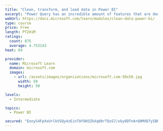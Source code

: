 ```yaml
---
title: "Clean, transform, and load data in Power BI"
excerpt: "Power Query has an incredible amount of features that are dedicated to helping you clean and prepare your data for analysis. You will learn how to simplify a complicated model, change data types, rename objects, and pivot data. You will also learn how to profile columns so that you know which columns have the valuable data that you’re seeking for deeper analytics."
webUrl: https://docs.microsoft.com/learn/modules/clean-data-power-bi/
type: course
price: Free
length: PT2H1M
ratings:
  count: 875
  average: 4.753143
heat: 64

provider:
  name: Microsoft Learn
  domain: microsoft.com
  images:
    - url: /assets/images/organizations/microsoft.com-50x50.jpg
      width: 50
      height: 50

levels:
  - Intermediate

topics:
  - Power BI

secured: "EonyS4FpXxU+lkVSQy4zEinTAfOH3ZkXq80rTQxS7/xky8DTnA+Q0MXD7yIBPgbexZa831kp6mWV8ZCsRtiJztXH9L2h0ViSW7CGQaORAtqD7j2AwO3AS+S3J/Xd5rkHra2JBJBpkJFeZUPZWaeSQU8qCZBOTX8gecNfVYCvS0WApIsRhmNZwTMaxyRQgmuhXONNLHOVqq4ruYjJdtVjNlnLUN0zzYjHybTG7y/CDwimR9TcxEqe5PbXGiY8M4UYFiNt4olAhojqVv8W7QMqX3L+dqZ7SVTLid1FjXXarJT8FuLO0nEMMs0vPyCWyJBcuM5wJqmMJoerhuEN9TGb/ve60uxXyqulkcg6L3gWT2D1N9mySzYTLQg2Z4pMStuqOfCpqZCDHDekg6rJ00ru++H332Hxk8rEMEMeQYU487I=;OPZwkd/1z2LYfGyaAm8lvw=="
---
```


